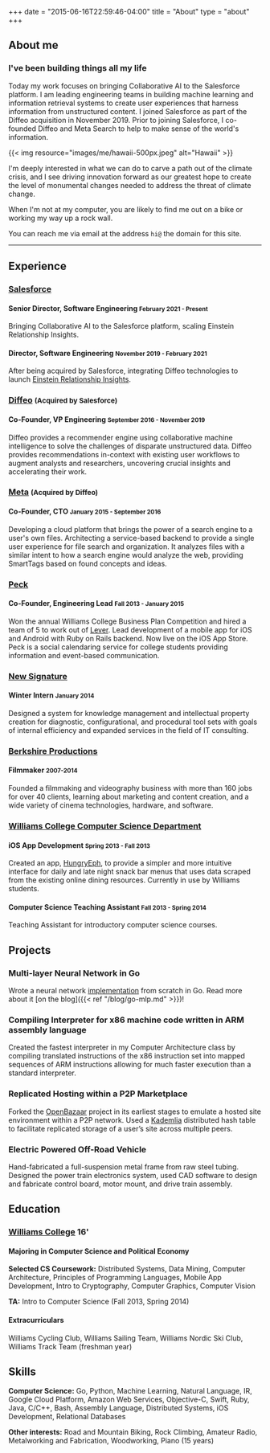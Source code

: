+++
date = "2015-06-16T22:59:46-04:00"
title = "About"
type = "about"
+++

<div class="row intro">

<div class="col-md-7">

## About me
### I've been building things all my life

Today my work focuses on bringing Collaborative AI to the Salesforce platform.
I am leading engineering teams in building machine learning and information
retrieval systems to create user experiences that harness information from
unstructured content. I joined Salesforce as part of the Diffeo acquisition in
November 2019. Prior to joining Salesforce, I co-founded Diffeo and Meta Search
to help to make sense of the world's information.

</div>

<div class="col-md-5">
{{< img resource="images/me/hawaii-500px.jpeg" alt="Hawaii" >}}
</div>

<div class="col-md-12">

I'm deeply interested in what we can do to carve a path out of the climate
crisis, and I see driving innovation forward as our greatest hope to create the
level of monumental changes needed to address the threat of climate change.

When I'm not at my computer, you are likely to find me out on a bike or working
my way up a rock wall.

You can reach me via email at the address `hi@` the domain for this site.

<!-- TODO: reference revamped project page as well -->

</div>

</div>

<hr>

## Experience

### [Salesforce](https://www.salesforce.com/)
#### Senior Director, Software Engineering <small>February 2021 - Present</small>
Bringing Collaborative AI to the Salesforce platform, scaling Einstein
Relationship Insights.
#### Director, Software Engineering <small>November 2019 - February 2021</small>
After being acquired by Salesforce, integrating Diffeo technologies to launch
[Einstein Relationship Insights][ERI].

### [Diffeo](https://diffeo.com) <small>(Acquired by Salesforce)</small>
#### Co-Founder, VP Engineering <small>September 2016 - November 2019</small>
Diffeo provides a recommender engine using collaborative machine intelligence to
solve the challenges of disparate unstructured data. Diffeo provides
recommendations in-context with existing user workflows to augment analysts and
researchers, uncovering crucial insights and accelerating their work.

### [Meta](https://meta.sc) <small>(Acquired by Diffeo)</small>
#### Co-Founder, CTO <small>January 2015 - September 2016</small>
Developing a cloud platform that brings the power of a search engine to a user's
own files. Architecting a service-based backend to provide a single user
experience for file search and organization. It analyzes files with a similar
intent to how a search engine would analyze the web, providing SmartTags based
on found concepts and ideas.

### [Peck](https://itunes.apple.com/tr/app/peck-social-calendaring-event/id912464190)
#### Co-Founder, Engineering Lead <small>Fall 2013 - January 2015</small>
Won the annual Williams College Business Plan Competition and hired a team of 5
to work out of [Lever](http://www.leverinc.org). Lead development of a mobile
app for iOS and Android with Ruby on Rails backend. Now live on the iOS App
Store. Peck is a social calendaring service for college students providing
information and event-based communication.

### [New Signature](https://newsignature.com)
#### Winter Intern <small>January 2014</small>
Designed a system for knowledge management and intellectual property creation
for diagnostic, configurational, and procedural tool sets with goals of internal
efficiency and expanded services in the field of IT consulting.

### [Berkshire Productions](http://berkshireproductions.com/)
#### Filmmaker <small>2007-2014</small>
Founded a filmmaking and videography business with more than 160 jobs for over
40 clients, learning about marketing and content creation, and a wide variety of
cinema technologies, hardware, and software.

### [Williams College Computer Science Department](https://csci.williams.edu/)
#### iOS App Development <small>Spring 2013 - Fall 2013</small>
Created an app,
[HungryEph](https://itunes.apple.com/us/app/hungryeph/id440288933), to provide a
simpler and more intuitive interface for daily and late night snack bar menus
that uses data scraped from the existing online dining resources. Currently in
use by Williams students.
#### Computer Science Teaching Assistant <small>Fall 2013 - Spring 2014</small>
Teaching Assistant for introductory computer science courses.

## Projects

### Multi-layer Neural Network in Go
Wrote a neural network [implementation](https://github.com/kujenga/goml) from
scratch in Go. Read more about it [on the blog]({{< ref "/blog/go-mlp.md" >}})!

### Compiling Interpreter for x86 machine code written in ARM assembly language
Created the fastest interpreter in my Computer Architecture class by compiling
translated instructions of the x86 instruction set into mapped sequences of ARM
instructions allowing for much faster execution than a standard interpreter.

### Replicated Hosting within a P2P Marketplace
Forked the [OpenBazaar](https://github.com/OpenBazaar/OpenBazaar) project in its
earliest stages to emulate a hosted site environment within a P2P network. Used
a [Kademlia][kademlia] distributed hash table to facilitate replicated storage
of a user’s site across multiple peers.

### Electric Powered Off-Road Vehicle
Hand-fabricated a full-suspension metal frame from raw steel tubing. Designed
the power train electronics system, used CAD software to design and fabricate
control board, motor mount, and drive train assembly.

## Education

### [Williams College](https://www.google.com/search?q=Williams+College) 16'

#### Majoring in Computer Science and Political Economy
**Selected CS Coursework:** Distributed Systems, Data Mining, Computer
Architecture, Principles of Programming Languages, Mobile App Development, Intro
to Cryptography, Computer Graphics, Computer Vision

**TA:** Intro to Computer Science (Fall 2013, Spring 2014)

#### Extracurriculars

Williams Cycling Club, Williams Sailing Team, Williams Nordic Ski Club, Williams
Track Team (freshman year)

## Skills

**Computer Science:** Go, Python, Machine Learning, Natural Language, IR, Google
Cloud Platform, Amazon Web Services, Objective-C, Swift, Ruby, Java, C/C++,
Bash, Assembly Language, Distributed Systems, iOS Development, Relational
Databases

**Other interests:** Road and Mountain Biking, Rock Climbing, Amateur Radio,
Metalworking and Fabrication, Woodworking, Piano (15 years)


<!-- Links -->
[ERI]: https://www.salesforce.com/products/sales-cloud/tools/einstein-relationship-insights/
[kademlia]: http://xlattice.sourceforge.net/components/protocol/kademlia/specs.html
